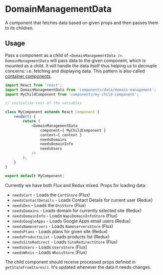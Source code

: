 # DomainManagementData

A component that fetches data based on given props and then passes them to its children.

## Usage

Pass a component as a child of `<DomainManagementData />`. `DomainManagementData` will pass data to the given component, which is mounted as a child.
It will handle the data itself thus helping us to decouple concerns: i.e. fetching and displaying data. This pattern is also called [container components](https://medium.com/@learnreact/container-components-c0e67432e005).

```js
import React from 'react';
import DomainManagementData from 'components/data/domain-management';
import MyChildComponent from 'components/my-child-component';

// initialize rest of the variables

class MyComponent extends React.Component {
	render() {
		return (
			<DomainManagementData
				component={ MyChildComponent }
				context={ context }
				needsDomains
				needsDomainInfo
				needsUsers
			/>
		);
	}
}

export default MyComponent;
```

Currently we have both Flux and Redux mixed. Props for loading data:

- `needsCart` - Loads the `CartStore` (Flux)
- `needsContactDetails` - Loads Contact Details for current user (Redux)
- `needsDns` - Loads the `DnsStore` (Flux)
- `needsDomains` - Loads domain for currently selected site (Redux)
- `needsDomainInfo` - Loads `WapiDomainInfoStore` (Flux)
- `needsGoogleApps` - Loads Google Apps email users (Redux)
- `needsNameservers` - Loads `NameserversStore` (Flux)
- `needsPlans` - Loads plans for given site (Redux)
- `needsProductsList` - Loads products list (Redux)
- `needsSiteRedirect` - Loads `SiteRedirectStore` (Flux)
- `needsUsers` - Loads `UsersStore` (Flux)
- `needsWhois` - Loads `WhoisStore` (Flux)

The child component should receive processed props defined in `getStateFromStores()`. It's updated whenever the data it needs changes.
